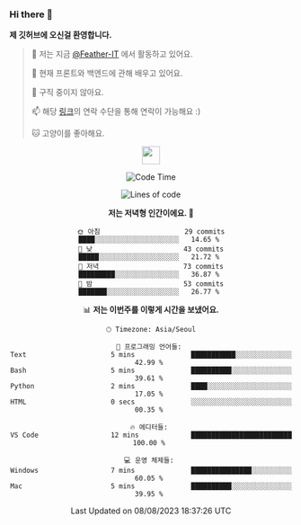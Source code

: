 ### Hi there 👋

**제 깃허브에 오신걸 환영합니다.**
 > 🔭 저는 지금 [@Feather-IT](https://www.github.com/Feather-IT) 에서 활동하고 있어요.
> 
 >  🌱 현재 프론트와 백엔드에 관해 배우고 있어요.
> 
 >  🚫 구직 중이지 않아요.
> 
 > 📫 해당 [링크](https://litt.ly/wh3nilvyou)의 연락 수단을 통해 연락이 가능해요 :)
>
 > 🐱 고양이를 좋아해요.

<div align="center"> 
 <a href="https://litt.ly/wh3nilvyou">
    <img src="https://github.githubassets.com/images/mona-loading-default.gif" width="32" />
 </a>

<!--START_SECTION:waka-->
![Code Time](http://img.shields.io/badge/Code%20Time-18%20hrs%2042%20mins-blue)

![Lines of code](https://img.shields.io/badge/%EC%A0%80%EB%8A%94%20%EC%97%AC%ED%83%9C%EA%B9%8C%EC%A7%80%20-309.7%20thousand%20%EC%A4%84%EC%9D%98%20%EC%BD%94%EB%93%9C%EB%A5%BC%20%EC%9E%91%EC%84%B1%ED%96%88%EC%96%B4%EC%9A%94.-blue)

**저는 저녁형 인간이에요. 🦉** 

```text
🌞 아침                     29 commits          ████░░░░░░░░░░░░░░░░░░░░░   14.65 % 
🌆 낮　                     43 commits          █████░░░░░░░░░░░░░░░░░░░░   21.72 % 
🌃 저녁                     73 commits          █████████░░░░░░░░░░░░░░░░   36.87 % 
🌙 밤　                     53 commits          ███████░░░░░░░░░░░░░░░░░░   26.77 % 
```


📊 **저는 이번주를 이렇게 시간을 보냈어요.** 

```text
🕑︎ Timezone: Asia/Seoul

💬 프로그래밍 언어들: 
Text                     5 mins              ███████████░░░░░░░░░░░░░░   42.99 % 
Bash                     5 mins              ██████████░░░░░░░░░░░░░░░   39.61 % 
Python                   2 mins              ████░░░░░░░░░░░░░░░░░░░░░   17.05 % 
HTML                     0 secs              ░░░░░░░░░░░░░░░░░░░░░░░░░   00.35 % 

🔥 에디터들: 
VS Code                  12 mins             █████████████████████████   100.00 % 

💻 운영 체제들: 
Windows                  7 mins              ███████████████░░░░░░░░░░   60.05 % 
Mac                      5 mins              ██████████░░░░░░░░░░░░░░░   39.95 % 
```


 Last Updated on 08/08/2023 18:37:26 UTC
<!--END_SECTION:waka-->
</div>

